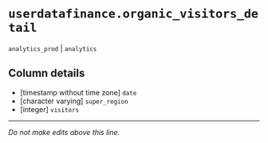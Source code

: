 # `userdatafinance.organic_visitors_detail`
`analytics_prod` | `analytics`

## Column details
* [timestamp without time zone] `date`
* [character varying] `super_region`
* [integer]   `visitors`

-------------------------------------------------------------------------------
*Do not make edits above this line.*
